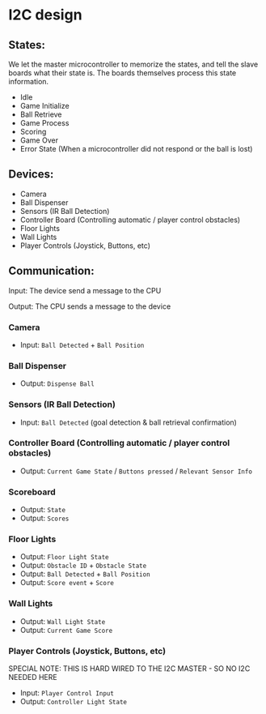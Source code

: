 # I2C design

## States:
We let the master microcontroller to memorize the states, and tell the slave boards what their state is. The boards themselves process this state information.
- Idle
- Game Initialize
- Ball Retrieve
- Game Process
- Scoring
- Game Over
- Error State (When a microcontroller did not respond or the ball is lost)

## Devices:
- Camera
- Ball Dispenser
- Sensors (IR Ball Detection)
- Controller Board (Controlling automatic / player control obstacles)
- Floor Lights
- Wall Lights
- Player Controls (Joystick, Buttons, etc)

## Communication:
Input: The device send a message to the CPU

Output: The CPU sends a message to the device

### Camera
- Input: `Ball Detected` + `Ball Position`

### Ball Dispenser
- Output: `Dispense Ball`

### Sensors (IR Ball Detection)
- Input: `Ball Detected` (goal detection & ball retrieval confirmation)

### Controller Board (Controlling automatic / player control obstacles)
- Output: `Current Game State` / `Buttons pressed` / `Relevant Sensor Info`

### Scoreboard
- Output: `State`
- Output: `Scores`

### Floor Lights
- Output: `Floor Light State`
- Output: `Obstacle ID` + `Obstacle State`
- Output: `Ball Detected` + `Ball Position`
- Output: `Score event` + `Score`

### Wall Lights
- Output: `Wall Light State`
- Output: `Current Game Score`

### Player Controls (Joystick, Buttons, etc)
SPECIAL NOTE: THIS IS HARD WIRED TO THE I2C MASTER - SO NO I2C NEEDED HERE
- Input: `Player Control Input`
- Output: `Controller Light State`
